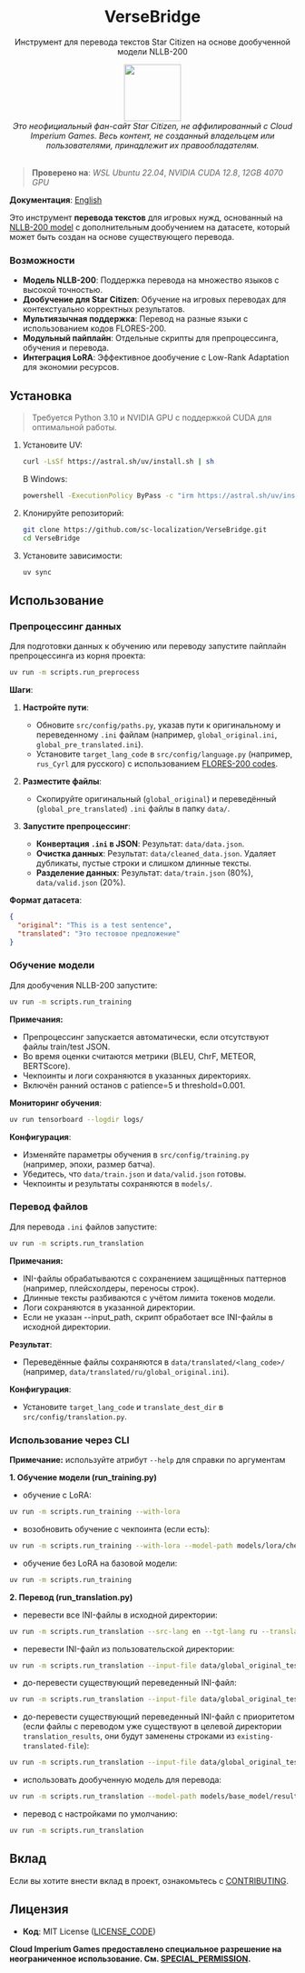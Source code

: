 <div align="center">
  <h1>VerseBridge</h1>

  <p>Инструмент для перевода текстов Star Citizen на основе дообученной модели NLLB-200</p>
  
  <img src="https://github.com/user-attachments/assets/cde49eaa-f857-4be0-a2c7-215bd9c0a471" width="100">
</div>

<div align="center">
   <i>Это неофициальный фан-сайт Star Citizen, не аффилированный с Cloud Imperium Games. Весь контент, не созданный владельцем или пользователями, принадлежит их правообладателям.</i>
</div>

<br>

> **Проверено на**: _WSL Ubuntu 22.04_, _NVIDIA CUDA 12.8_, _12GB 4070 GPU_

**Документация**: [English](../README.md)

Это инструмент **перевода текстов** для игровых нужд, основанный на [NLLB-200 model](https://huggingface.co/facebook/nllb-200-distilled-1.3B) с дополнительным дообучением на датасете, который может быть создан на основе существующего перевода.

### Возможности

- **Модель NLLB-200**: Поддержка перевода на множество языков с высокой точностью.
- **Дообучение для Star Citizen**: Обучение на игровых переводах для контекстуально корректных результатов.
- **Мультиязычная поддержка**: Перевод на разные языки с использованием кодов FLORES-200.
- **Модульный пайплайн**: Отдельные скрипты для препроцессинга, обучения и перевода.
- **Интеграция LoRA**: Эффективное дообучение с Low-Rank Adaptation для экономии ресурсов.

## Установка

> Требуется Python 3.10 и NVIDIA GPU с поддержкой CUDA для оптимальной работы.

1. Установите UV:
   ```sh
   curl -LsSf https://astral.sh/uv/install.sh | sh
   ```
   В Windows:
   ```sh
   powershell -ExecutionPolicy ByPass -c "irm https://astral.sh/uv/install.ps1 | iex"
   ```
2. Клонируйте репозиторий:
   ```sh
   git clone https://github.com/sc-localization/VerseBridge.git
   cd VerseBridge
   ```
3. Установите зависимости:
   ```sh
   uv sync
   ```

## Использование

### Препроцессинг данных

Для подготовки данных к обучению или переводу запустите пайплайн препроцессинга из корня проекта:

```sh
uv run -m scripts.run_preprocess
```

**Шаги**:

1. **Настройте пути**:

   - Обновите `src/config/paths.py`, указав пути к оригинальному и переведенному `.ini` файлам (например, `global_original.ini`, `global_pre_translated.ini`).
   - Установите `target_lang_code` в `src/config/language.py` (например, `rus_Cyrl` для русского) с использованием [FLORES-200 codes](https://github.com/facebookresearch/flores/blob/main/flores200/README.md#languages-in-flores-200).

2. **Разместите файлы**:

   - Скопируйте оригинальный (`global_original`) и переведённый (`global_pre_translated`) `.ini` файлы в папку `data/`.

3. **Запустите препроцессинг**:
   - **Конвертация `.ini` в JSON**:
     Результат: `data/data.json`.
   - **Очистка данных**:
     Результат: `data/cleaned_data.json`. Удаляет дубликаты, пустые строки и слишком длинные тексты.
   - **Разделение данных**:
     Результат: `data/train.json` (80%), `data/valid.json` (20%).

**Формат датасета**:

```json
{
  "original": "This is a test sentence",
  "translated": "Это тестовое предложение"
}
```

### Обучение модели

Для дообучения NLLB-200 запустите:

```sh
uv run -m scripts.run_training
```

**Примечания:**

- Препроцессинг запускается автоматически, если отсутствуют файлы train/test JSON.
- Во время оценки считаются метрики (BLEU, ChrF, METEOR, BERTScore).
- Чекпоинты и логи сохраняются в указанных директориях.
- Включён ранний останов с patience=5 и threshold=0.001.

**Мониторинг обучения**:

```sh
uv run tensorboard --logdir logs/
```

**Конфигурация**:

- Изменяйте параметры обучения в `src/config/training.py` (например, эпохи, размер батча).
- Убедитесь, что `data/train.json` и `data/valid.json` готовы.
- Чекпоинты и результаты сохраняются в `models/`.

### Перевод файлов

Для перевода `.ini` файлов запустите:

```sh
uv run -m scripts.run_translation
```

**Примечания:**

- INI-файлы обрабатываются с сохранением защищённых паттернов (например, плейсхолдеры, переносы строк).
- Длинные тексты разбиваются с учётом лимита токенов модели.
- Логи сохраняются в указанной директории.
- Если не указан --input_path, скрипт обработает все INI-файлы в исходной директории.

**Результат**:

- Переведённые файлы сохраняются в `data/translated/<lang_code>/` (например, `data/translated/ru/global_original.ini`).

**Конфигурация**:

- Установите `target_lang_code` и `translate_dest_dir` в `src/config/translation.py`.

### Использование через CLI

**Примечание:** используйте атрибут `--help` для справки по аргументам

**1. Обучение модели (run_training.py)**

- обучение с LoRA:

```sh
uv run -m scripts.run_training --with-lora
```

- возобновить обучение с чекпоинта (если есть):

```sh
uv run -m scripts.run_training --with-lora --model-path models/lora/checkpoints/checkpoints-100
```

- обучение без LoRA на базовой модели:

```sh
uv run -m scripts.run_training
```

**2. Перевод (run_translation.py)**

- перевести все INI-файлы в исходной директории:

```sh
uv run -m scripts.run_translation --src-lang en --tgt-lang ru --translated_file_name translated.ini
```

- перевести INI-файл из пользовательской директории:

```sh
uv run -m scripts.run_translation --input-file data/global_original_test.ini
```

- до-перевести существующий переведенный INI-файл:

```sh
uv run -m scripts.run_translation --input-file data/global_original_test.ini --existing-translated-file data/global_original_exist.ini
```

- до-перевести существующий переведенный INI-файл с приоритетом (если файлы с переводом уже существуют в целевой директории `translation_results`, они будут заменены строками из `existing-translated-file`):

```sh
uv run -m scripts.run_translation --input-file data/global_original_test.ini --existing-translated-file data/global_original_exist.ini --translation-priority existing
```

- использовать дообученную модель для перевода:

```sh
uv run -m scripts.run_translation --model-path models/base_model/result
```

- перевод с настройками по умолчанию:

```sh
uv run -m scripts.run_translation
```

## Вклад

Если вы хотите внести вклад в проект, ознакомьтесь с [CONTRIBUTING](../CONTRIBUTING.md).

## Лицензия

- **Код**: MIT License ([LICENSE_CODE](../LICENSE_CODE))
  <!-- TODO: Add if a training dataset created from translations will be added to the repository -->
  <!-- - **Ru Translations**: Creative Commons BY-NC-SA 4.0 ([LICENSE_TRANSLATIONS](../LICENSE_TRANSLATIONS)) -->

**Cloud Imperium Games предоставлено специальное разрешение на неограниченное использование. См. [SPECIAL_PERMISSION](../SPECIAL_PERMISSION.md).**
